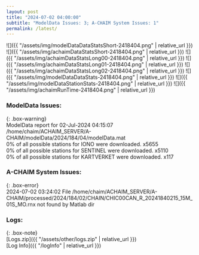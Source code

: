 ```yaml
---
layout: post
title: "2024-07-02 04:00:00"
subtitle: "ModelData Issues: 3; A-CHAIM System Issues: 1"
permalink: /latest/
---
```


![]({{ "/assets/img/modelDataDataStatsShort-2418404.png" | relative_url }})
![]({{ "/assets/img/achaimDataStatsShort-2418404.png" | relative_url }})
![]({{ "/assets/img/achaimDataStatsLong00-2418404.png" | relative_url }})
![]({{ "/assets/img/achaimDataStatsLong01-2418404.png" | relative_url }})
![]({{ "/assets/img/achaimDataStatsLong02-2418404.png" | relative_url }})
![]({{ "/assets/img/modelDataDataStats-2418404.png" | relative_url }})
![]({{ "/assets/img/modelDataStationStats-2418404.png" | relative_url }})
![]({{ "/assets/img/achaimRunTime-2418404.png" | relative_url }})


### ModelData Issues:  
  
{: .box-warning}  
 ModelData report for 02-Jul-2024 04:15:07   
 /home/chaim/ACHAIM_SERVER/A-CHAIM/modelData/2024/184/04/modelData.mat   
 0% of all possible stations for IONO were downloaded. x5655   
 0% of all possible stations for SENTINEL were downloaded. x5110   
 0% of all possible stations for KARTVERKET were downloaded. x117   
  
### A-CHAIM System Issues:  
  
{: .box-error}  
2024-07-02 03:24:02 File /home/chaim/ACHAIM_SERVER/A-CHAIM/processed/2024/184/02/CHAIN/CHIC00CAN_R_20241840215_15M_01S_MO.rnx not found by Matlab dir  

### Logs:  
  
{: .box-note}  
[Logs.zip]({{ "/assets/other/logs.zip" | relative_url }})  
[Log Info]({{ "/logInfo" | relative_url }})  
